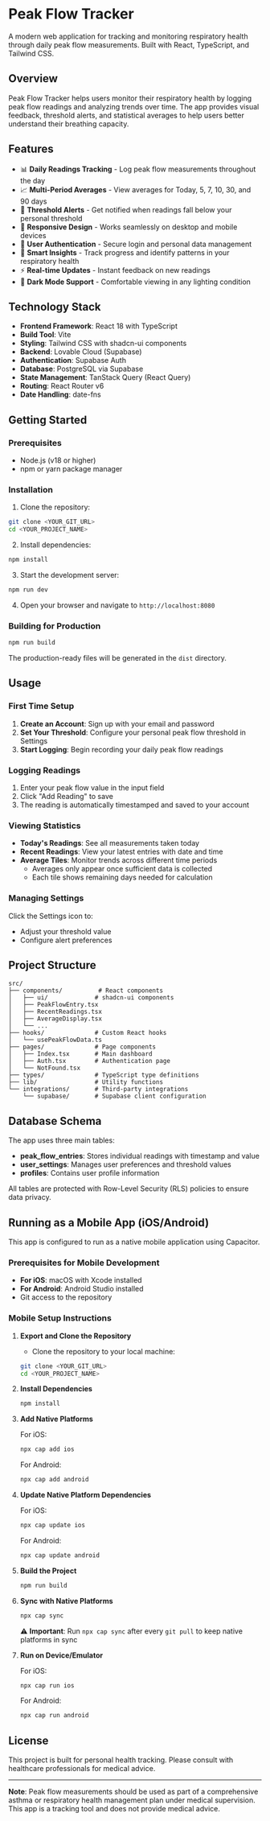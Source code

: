 # Peak Flow Tracker

A modern web application for tracking and monitoring respiratory health through daily peak flow measurements. Built with React, TypeScript, and Tailwind CSS.

## Overview

Peak Flow Tracker helps users monitor their respiratory health by logging peak flow readings and analyzing trends over time. The app provides visual feedback, threshold alerts, and statistical averages to help users better understand their breathing capacity.

## Features

- 📊 **Daily Readings Tracking** - Log peak flow measurements throughout the day
- 📈 **Multi-Period Averages** - View averages for Today, 5, 7, 10, 30, and 90 days
- 🔔 **Threshold Alerts** - Get notified when readings fall below your personal threshold
- 📱 **Responsive Design** - Works seamlessly on desktop and mobile devices
- 👤 **User Authentication** - Secure login and personal data management
- 🎯 **Smart Insights** - Track progress and identify patterns in your respiratory health
- ⚡ **Real-time Updates** - Instant feedback on new readings
- 🌙 **Dark Mode Support** - Comfortable viewing in any lighting condition

## Technology Stack

- **Frontend Framework**: React 18 with TypeScript
- **Build Tool**: Vite
- **Styling**: Tailwind CSS with shadcn-ui components
- **Backend**: Lovable Cloud (Supabase)
- **Authentication**: Supabase Auth
- **Database**: PostgreSQL via Supabase
- **State Management**: TanStack Query (React Query)
- **Routing**: React Router v6
- **Date Handling**: date-fns

## Getting Started

### Prerequisites

- Node.js (v18 or higher)
- npm or yarn package manager

### Installation

1. Clone the repository:
```bash
git clone <YOUR_GIT_URL>
cd <YOUR_PROJECT_NAME>
```

2. Install dependencies:
```bash
npm install
```

3. Start the development server:
```bash
npm run dev
```

4. Open your browser and navigate to `http://localhost:8080`

### Building for Production

```bash
npm run build
```

The production-ready files will be generated in the `dist` directory.

## Usage

### First Time Setup

1. **Create an Account**: Sign up with your email and password
2. **Set Your Threshold**: Configure your personal peak flow threshold in Settings
3. **Start Logging**: Begin recording your daily peak flow readings

### Logging Readings

1. Enter your peak flow value in the input field
2. Click "Add Reading" to save
3. The reading is automatically timestamped and saved to your account

### Viewing Statistics

- **Today's Readings**: See all measurements taken today
- **Recent Readings**: View your latest entries with date and time
- **Average Tiles**: Monitor trends across different time periods
  - Averages only appear once sufficient data is collected
  - Each tile shows remaining days needed for calculation

### Managing Settings

Click the Settings icon to:
- Adjust your threshold value
- Configure alert preferences

## Project Structure

```
src/
├── components/          # React components
│   ├── ui/             # shadcn-ui components
│   ├── PeakFlowEntry.tsx
│   ├── RecentReadings.tsx
│   ├── AverageDisplay.tsx
│   └── ...
├── hooks/              # Custom React hooks
│   └── usePeakFlowData.ts
├── pages/              # Page components
│   ├── Index.tsx       # Main dashboard
│   ├── Auth.tsx        # Authentication page
│   └── NotFound.tsx
├── types/              # TypeScript type definitions
├── lib/                # Utility functions
└── integrations/       # Third-party integrations
    └── supabase/       # Supabase client configuration
```

## Database Schema

The app uses three main tables:

- **peak_flow_entries**: Stores individual readings with timestamp and value
- **user_settings**: Manages user preferences and threshold values
- **profiles**: Contains user profile information

All tables are protected with Row-Level Security (RLS) policies to ensure data privacy.

## Running as a Mobile App (iOS/Android)

This app is configured to run as a native mobile application using Capacitor.

### Prerequisites for Mobile Development

- **For iOS**: macOS with Xcode installed
- **For Android**: Android Studio installed
- Git access to the repository

### Mobile Setup Instructions

1. **Export and Clone the Repository**
   - Clone the repository to your local machine:
   ```bash
   git clone <YOUR_GIT_URL>
   cd <YOUR_PROJECT_NAME>
   ```

2. **Install Dependencies**
   ```bash
   npm install
   ```

3. **Add Native Platforms**
   
   For iOS:
   ```bash
   npx cap add ios
   ```
   
   For Android:
   ```bash
   npx cap add android
   ```

4. **Update Native Platform Dependencies**
   
   For iOS:
   ```bash
   npx cap update ios
   ```
   
   For Android:
   ```bash
   npx cap update android
   ```

5. **Build the Project**
   ```bash
   npm run build
   ```

6. **Sync with Native Platforms**
   ```bash
   npx cap sync
   ```
   
   ⚠️ **Important**: Run `npx cap sync` after every `git pull` to keep native platforms in sync

7. **Run on Device/Emulator**
   
   For iOS:
   ```bash
   npx cap run ios
   ```
   
   For Android:
   ```bash
   npx cap run android
   ```

## License

This project is built for personal health tracking. Please consult with healthcare professionals for medical advice.

---

**Note**: Peak flow measurements should be used as part of a comprehensive asthma or respiratory health management plan under medical supervision. This app is a tracking tool and does not provide medical advice.

